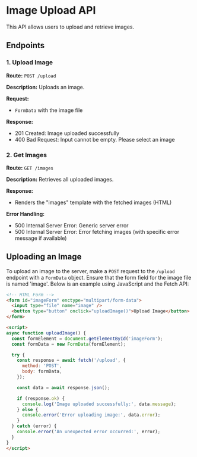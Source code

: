 # Image Upload API

This API allows users to upload and retrieve images.

## Endpoints

### 1. Upload Image

**Route:** `POST /upload`

**Description:** Uploads an image.

**Request:**
- `FormData` with the image file

**Response:**
- 201 Created: Image uploaded successfully
- 400 Bad Request: Input cannot be empty. Please select an image

### 2. Get Images

**Route:** `GET /images`

**Description:** Retrieves all uploaded images.

**Response:**
- Renders the "images" template with the fetched images (HTML)


**Error Handling:**
- 500 Internal Server Error: Generic server error
- 500 Internal Server Error: Error fetching images (with specific error message if available)

## Uploading an Image

To upload an image to the server, make a `POST` request to the `/upload` endpoint with a `FormData` object. Ensure that the form field for the image file is named 'image'. Below is an example using JavaScript and the Fetch API:

```html
<!-- HTML Form -->
<form id="imageForm" enctype="multipart/form-data">
  <input type="file" name="image" />
  <button type="button" onclick="uploadImage()">Upload Image</button>
</form>

<script>
async function uploadImage() {
  const formElement = document.getElementById('imageForm');
  const formData = new FormData(formElement);

  try {
    const response = await fetch('/upload', {
      method: 'POST',
      body: formData,
    });

    const data = await response.json();

    if (response.ok) {
      console.log('Image uploaded successfully:', data.message);
    } else {
      console.error('Error uploading image:', data.error);
    }
  } catch (error) {
    console.error('An unexpected error occurred:', error);
  }
}
</script>



